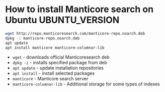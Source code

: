 # How to install Manticore search on Ubuntu UBUNTU_VERSION

```bash
wget http://repo.manticoresearch.com/manticore-repo.noarch.deb
dpkg -i manticore-repo.noarch.deb
apt update
apt install manticore manticore-columnar-lib
```

- `wget` - downloads official Manticoresearch deb
- `dpkg -i` - installs specified package from deb
- `apt update` - update installation repositories
- `apt install` - install selected packages
- `manticore` - Manticore search server
- `manticore-columnar-lib` - Additional storage for some types of indexes 


